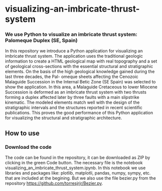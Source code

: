 # visualizing-an-imbricate-thrust-system
### We use Python to visualize an imbricate thrust system: Palomeque Duplex (SE, Spain)

In this repository we introduce a Python application for visualizing an imbricate thrust system. The application uses the traditional geologic information to create a HTML geological map with real topography and a set of geological cross-sections with the essential structural and stratigraphic elements. On the basis of the high geological knowledge gained during the last three decades, the Pal- omeque sheets affecting the Cenozoic Malaguide Succession in the Internal Betic Zone (SE Spain) was selected to show the application. In this area, a Malaguide Cretaceous to lower Miocene Succession is deformed as an imbricate thrust system with two thrusts forming a duplex affected later by three faults with a main slipstrike kinematic. The modeled elements match well with the design of the stratigraphic intervals and the structures reported in recent scientific publications. This proves the good performance of this Python application for visualizing the structural and stratigraphic architecture.

## How to use

### Download the code

The code can be found in the repository, it can be downloaded as ZIP by clicking in the green Code button. The necessary file is the notebook visualizing_an_imbricate_thrust_system.ipynb. In this notebook we use libraries and packages like: plotlib, matplotli, pandas, numpy, sympy, etc. that are included at the begining. But we also use the file bezier.py from the repository https://github.com/torresjrjr/Bezier.py.

